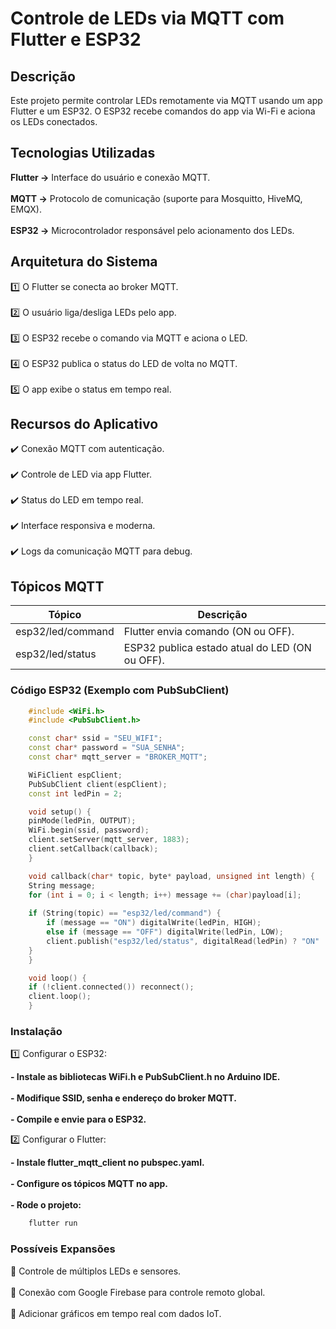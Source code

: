 # Controle de LEDs via MQTT com Flutter e ESP32

## Descrição
Este projeto permite controlar LEDs remotamente via MQTT usando um app Flutter e um ESP32. O ESP32 recebe comandos do app via Wi-Fi e aciona os LEDs conectados.

## Tecnologias Utilizadas
**Flutter →** Interface do usuário e conexão MQTT.<br></br>
**MQTT →** Protocolo de comunicação (suporte para Mosquitto, HiveMQ, EMQX).<br></br>
**ESP32 →** Microcontrolador responsável pelo acionamento dos LEDs.

## Arquitetura do Sistema
1️⃣ O Flutter se conecta ao broker MQTT.<br></br>
2️⃣ O usuário liga/desliga LEDs pelo app.<br></br>
3️⃣ O ESP32 recebe o comando via MQTT e aciona o LED.<br></br>
4️⃣ O ESP32 publica o status do LED de volta no MQTT.<br></br>
5️⃣ O app exibe o status em tempo real.

## Recursos do Aplicativo
✔️ Conexão MQTT com autenticação.<br></br>
✔️ Controle de LED via app Flutter.<br></br>
✔️ Status do LED em tempo real.<br></br>
✔️ Interface responsiva e moderna.<br></br>
✔️ Logs da comunicação MQTT para debug.

## Tópicos MQTT
| Tópico               | Descrição                                                  |
|----------------------|------------------------------------------------------------|
| esp32/led/command     | Flutter envia comando (ON ou OFF).                         |
| esp32/led/status      | ESP32 publica estado atual do LED (ON ou OFF).             |


### Código ESP32 (Exemplo com PubSubClient)
```cpp
    #include <WiFi.h>
    #include <PubSubClient.h>

    const char* ssid = "SEU_WIFI";
    const char* password = "SUA_SENHA";
    const char* mqtt_server = "BROKER_MQTT";

    WiFiClient espClient;
    PubSubClient client(espClient);
    const int ledPin = 2;

    void setup() {
    pinMode(ledPin, OUTPUT);
    WiFi.begin(ssid, password);
    client.setServer(mqtt_server, 1883);
    client.setCallback(callback);
    }

    void callback(char* topic, byte* payload, unsigned int length) {
    String message;
    for (int i = 0; i < length; i++) message += (char)payload[i];
    
    if (String(topic) == "esp32/led/command") {
        if (message == "ON") digitalWrite(ledPin, HIGH);
        else if (message == "OFF") digitalWrite(ledPin, LOW);
        client.publish("esp32/led/status", digitalRead(ledPin) ? "ON" : "OFF");
    }
    }

    void loop() {
    if (!client.connected()) reconnect();
    client.loop();
    }
```

### Instalação
1️⃣ Configurar o ESP32:

**- Instale as bibliotecas WiFi.h e PubSubClient.h no Arduino IDE.** <br></br>
**- Modifique SSID, senha e endereço do broker MQTT.** <br></br>
**- Compile e envie para o ESP32.**

2️⃣ Configurar o Flutter:

**- Instale flutter_mqtt_client no pubspec.yaml.** <br></br>
**- Configure os tópicos MQTT no app.** <br></br>
**- Rode o projeto:**
```bash
    flutter run
```

### Possíveis Expansões
🚀 Controle de múltiplos LEDs e sensores.<br></br>
🚀 Conexão com Google Firebase para controle remoto global.<br></br>
🚀 Adicionar gráficos em tempo real com dados IoT.<br></br>